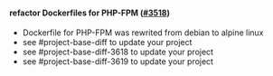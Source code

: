 #### refactor Dockerfiles for PHP-FPM ([#3518](https://github.com/shopsys/shopsys/pull/3518))

- Dockerfile for PHP-FPM was rewrited from debian to alpine linux
- see #project-base-diff to update your project
- see #project-base-diff-3618 to update your project
- see #project-base-diff-3619 to update your project
